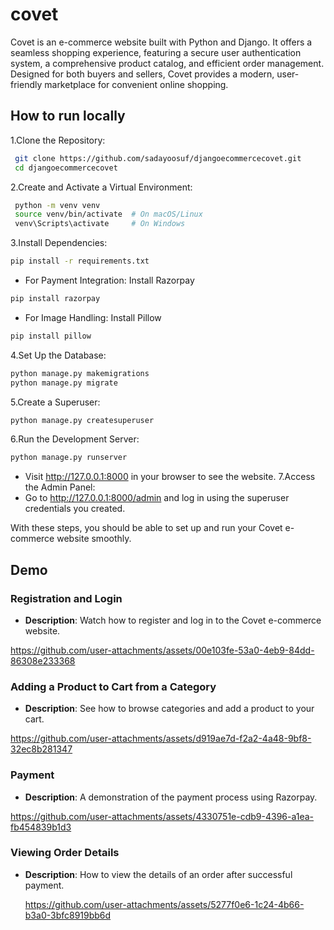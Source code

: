 
# covet

Covet is an e-commerce website built with Python and Django. It offers a seamless shopping experience, featuring a secure user authentication system, a comprehensive product catalog, and efficient order management. Designed for both buyers and sellers, Covet provides a modern, user-friendly marketplace for convenient online shopping.




## How to run locally

1.Clone the Repository:

```bash
 git clone https://github.com/sadayoosuf/djangoecommercecovet.git
 cd djangoecommercecovet
```
2.Create and Activate a Virtual Environment:
```bash
 python -m venv venv
 source venv/bin/activate  # On macOS/Linux
 venv\Scripts\activate     # On Windows
```
3.Install Dependencies:
```bash
pip install -r requirements.txt
```
  + For Payment Integration: Install Razorpay
  ```bash
pip install razorpay
```
 + For Image Handling: Install Pillow
  ```bash
pip install pillow
```
4.Set Up the Database:
```bash
python manage.py makemigrations
python manage.py migrate
```
5.Create a Superuser:
```bash
python manage.py createsuperuser
```
6.Run the Development Server:
```bash
python manage.py runserver
```
+ Visit http://127.0.0.1:8000 in your browser to see the website.
7.Access the Admin Panel:
+ Go to http://127.0.0.1:8000/admin and log in using the superuser credentials you created.

With these steps, you should be able to set up and run your Covet e-commerce website smoothly.

## Demo
### Registration and Login
- **Description**: Watch how to register and log in to the Covet e-commerce website.
  
https://github.com/user-attachments/assets/00e103fe-53a0-4eb9-84dd-86308e233368

### Adding a Product to Cart from a Category
- **Description**: See how to browse categories and add a product to your cart.
  
https://github.com/user-attachments/assets/d919ae7d-f2a2-4a48-9bf8-32ec8b281347

### Payment
- **Description**: A demonstration of the payment process using Razorpay.
 
https://github.com/user-attachments/assets/4330751e-cdb9-4396-a1ea-fb454839b1d3

### Viewing Order Details
- **Description**: How to view the details of an order after successful payment.

  https://github.com/user-attachments/assets/5277f0e6-1c24-4b66-b3a0-3bfc8919bb6d

  
  


  


    
